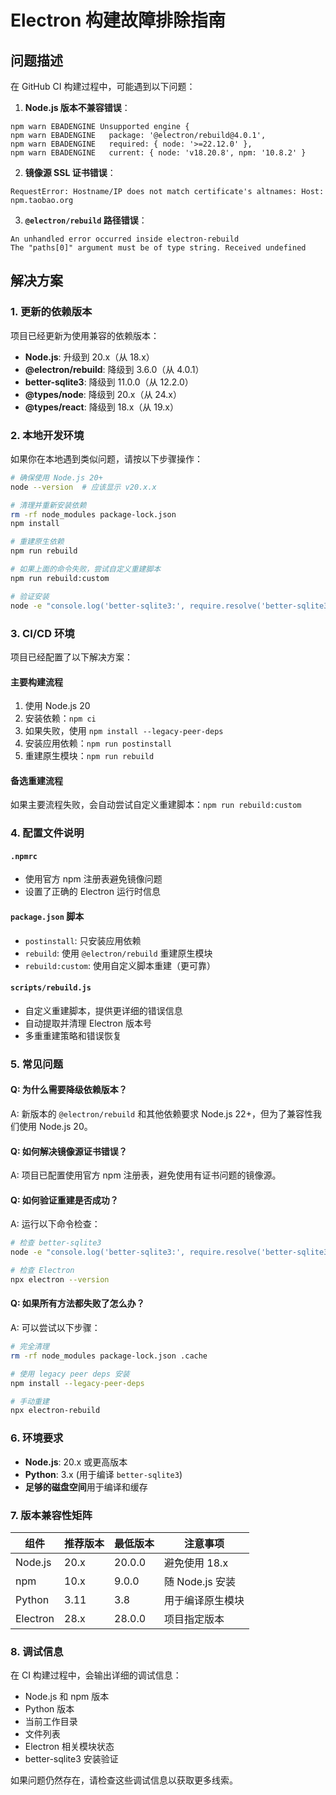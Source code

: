 # Electron 构建故障排除指南

## 问题描述

在 GitHub CI 构建过程中，可能遇到以下问题：

1. **Node.js 版本不兼容错误**：

```
npm warn EBADENGINE Unsupported engine {
npm warn EBADENGINE   package: '@electron/rebuild@4.0.1',
npm warn EBADENGINE   required: { node: '>=22.12.0' },
npm warn EBADENGINE   current: { node: 'v18.20.8', npm: '10.8.2' }
```

2. **镜像源 SSL 证书错误**：

```
RequestError: Hostname/IP does not match certificate's altnames: Host: npm.taobao.org
```

3. **`@electron/rebuild` 路径错误**：

```
An unhandled error occurred inside electron-rebuild
The "paths[0]" argument must be of type string. Received undefined
```

## 解决方案

### 1. 更新的依赖版本

项目已经更新为使用兼容的依赖版本：

- **Node.js**: 升级到 20.x（从 18.x）
- **@electron/rebuild**: 降级到 3.6.0（从 4.0.1）
- **better-sqlite3**: 降级到 11.0.0（从 12.2.0）
- **@types/node**: 降级到 20.x（从 24.x）
- **@types/react**: 降级到 18.x（从 19.x）

### 2. 本地开发环境

如果你在本地遇到类似问题，请按以下步骤操作：

```bash
# 确保使用 Node.js 20+
node --version  # 应该显示 v20.x.x

# 清理并重新安装依赖
rm -rf node_modules package-lock.json
npm install

# 重建原生依赖
npm run rebuild

# 如果上面的命令失败，尝试自定义重建脚本
npm run rebuild:custom

# 验证安装
node -e "console.log('better-sqlite3:', require.resolve('better-sqlite3'))"
```

### 3. CI/CD 环境

项目已经配置了以下解决方案：

#### 主要构建流程

1. 使用 Node.js 20
2. 安装依赖：`npm ci`
3. 如果失败，使用 `npm install --legacy-peer-deps`
4. 安装应用依赖：`npm run postinstall`
5. 重建原生模块：`npm run rebuild`

#### 备选重建流程

如果主要流程失败，会自动尝试自定义重建脚本：`npm run rebuild:custom`

### 4. 配置文件说明

#### `.npmrc`

- 使用官方 npm 注册表避免镜像问题
- 设置了正确的 Electron 运行时信息

#### `package.json` 脚本

- `postinstall`: 只安装应用依赖
- `rebuild`: 使用 `@electron/rebuild` 重建原生模块
- `rebuild:custom`: 使用自定义脚本重建（更可靠）

#### `scripts/rebuild.js`

- 自定义重建脚本，提供更详细的错误信息
- 自动提取并清理 Electron 版本号
- 多重重建策略和错误恢复

### 5. 常见问题

#### Q: 为什么需要降级依赖版本？

A: 新版本的 `@electron/rebuild` 和其他依赖要求 Node.js 22+，但为了兼容性我们使用 Node.js 20。

#### Q: 如何解决镜像源证书错误？

A: 项目已配置使用官方 npm 注册表，避免使用有证书问题的镜像源。

#### Q: 如何验证重建是否成功？

A: 运行以下命令检查：

```bash
# 检查 better-sqlite3
node -e "console.log('better-sqlite3:', require.resolve('better-sqlite3'))"

# 检查 Electron
npx electron --version
```

#### Q: 如果所有方法都失败了怎么办？

A: 可以尝试以下步骤：

```bash
# 完全清理
rm -rf node_modules package-lock.json .cache

# 使用 legacy peer deps 安装
npm install --legacy-peer-deps

# 手动重建
npx electron-rebuild
```

### 6. 环境要求

- **Node.js**: 20.x 或更高版本
- **Python**: 3.x (用于编译 `better-sqlite3`)
- **足够的磁盘空间**用于编译和缓存

### 7. 版本兼容性矩阵

| 组件     | 推荐版本 | 最低版本 | 注意事项         |
| -------- | -------- | -------- | ---------------- |
| Node.js  | 20.x     | 20.0.0   | 避免使用 18.x    |
| npm      | 10.x     | 9.0.0    | 随 Node.js 安装  |
| Python   | 3.11     | 3.8      | 用于编译原生模块 |
| Electron | 28.x     | 28.0.0   | 项目指定版本     |

### 8. 调试信息

在 CI 构建过程中，会输出详细的调试信息：

- Node.js 和 npm 版本
- Python 版本
- 当前工作目录
- 文件列表
- Electron 相关模块状态
- better-sqlite3 安装验证

如果问题仍然存在，请检查这些调试信息以获取更多线索。
